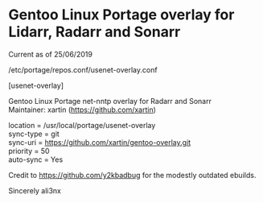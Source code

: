 # Gentoo Linux Portage overlay for Lidarr, Radarr and Sonarr

Current as of 25/06/2019

/etc/portage/repos.conf/usenet-overlay.conf  
  
[usenet-overlay]  
  
Gentoo Linux Portage net-nntp overlay for Radarr and Sonarr  
Maintainer: xartin (https://github.com/xartin)  
  
location = /usr/local/portage/usenet-overlay  
sync-type = git  
sync-uri = https://github.com/xartin/gentoo-overlay.git  
priority = 50  
auto-sync = Yes  
  
Credit to https://github.com/y2kbadbug for the modestly outdated ebuilds.

Sincerely ali3nx 
